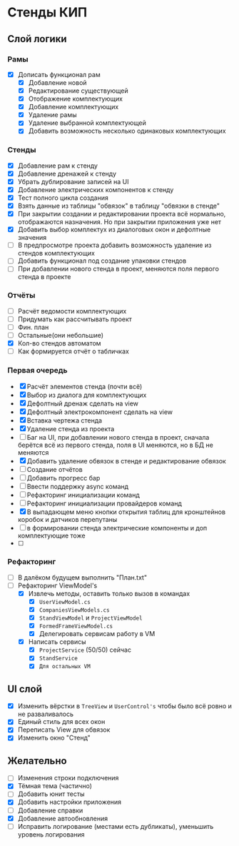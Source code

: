# Стенды КИП

## Слой логики

### Рамы

- [x] Дописать функционал рам
    - [x] Добавление новой
    - [x] Редактирование существующей
    - [x] Отображение комплектующих
    - [x] Добавление комплектующих
    - [x] Удаление рамы
    - [x] Удаление выбранной комплектующей
    - [x] Добавить возможность несколько одинаковых комплектующих

### Стенды

- [x] Добавление рам к стенду
- [x] Добавление дренажей к стенду
- [x] Убрать дублирование записей на UI
- [x] Добавление электрических компонентов к стенду
- [x] Тест полного цикла создания
- [x] Взять данные из таблицы "обвязок" в таблицу "обвязки в стенде"
- [x] При закрытии создании и редактировании проекта всё нормально, отображаются назначения. Но при закрытии приложения
  уже нет
- [x] Добавить выбор комплектух из диалоговых окон и дефолтные значения
- [ ] В предпросмотре проекта добавить возможность удаление из стендов комплектующих
- [ ] Добавить функционал под создание упаковки стендов
- [ ] При добавлении нового стенда в проект, меняются поля первого стенда в проекте

### Отчёты

- [ ] Расчёт ведомости комплектующих
- [ ] Придумать как рассчитывать проект
- [ ] Фин. план
- [ ] Остальные(они небольшие)
- [x] Кол-во стендов автоматом
- [ ] Как формируется отчёт о табличках

### Первая очередь

- [x] Расчёт элементов стенда (почти всё)
- [x] Выбор из диалога для комплектующих
- [x] Дефолтный дренаж сделать на view
- [x] Дефолтный электрокомпонент сделать на view
- [x] Вставка чертежа стенда
- [x] Удаление стенда из проекта
- [ ] Баг на UI, при добавлении нового стенда в проект, сначала берётся всё из первого стенда, поля в UI меняются, но в
  БД не меняются
- [x] Добавить удаление обвязок в стенде и редактирование обвязок
- [ ] Создание отчётов
- [ ] Добавить прогресс бар
- [ ] Ввести поддержку async команд
- [ ] Рефакторинг инициализации команд
- [ ] Рефакторинг инициализации провайдеров команд
- [x] В выпадающем меню кнопки открытия таблиц для кронштейнов коробок и датчиков перепутаны
- [ ] в формировании стенда электрические компоненты и доп комплектующие тоже
- [ ] 

### Рефакторинг

- [ ] В далёком будущем выполнить "План.txt"
- [ ] Рефакторинг ViewModel's
    - [x] Извлечь методы, оставить только вызов в командах
        - [x] `UserViewModel.cs`
        - [x] `CompaniesViewModels.cs`
        - [x] `StandViewModel` и `ProjectViewModel`
        - [x] `FormedFrameViewModel.cs`
        - [x] Делегировать сервисам работу в VM
    -[x] Написать сервисы
        - [x] `ProjectService` (50/50) сейчас
        - [x] `StandService`
        - [x] `Для остальных VM`

## UI слой

- [x] Изменить вёрстки в `TreeView` и `UserControl's` чтобы было всё ровно и не разваливалось
- [x] Единый стиль для всех окон
- [x] Переписать View для обвязок
- [x] Изменить окно "Стенд"

## Желательно

- [ ] Изменения строки подключения
- [x] Тёмная тема (частично)
- [ ] Добавить юнит тесты
- [x] Добавить настройки приложения
- [ ] Добавление справки
- [x] Добавление автообновления
- [ ] Исправить логирование (местами есть дубликаты), уменьшить уровень логирования